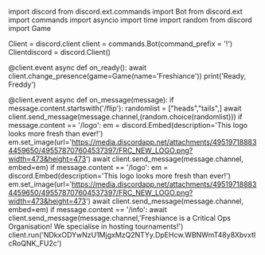import discord
from discord.ext.commands import Bot
from discord.ext import commands
import asyncio
import time
import random
from discord import Game


Client = discord.client
client = commands.Bot(command_prefix = '!')
Clientdiscord = discord.Client()


@client.event
async def on_ready():
    await client.change_presence(game=Game(name='Freshiance'))
    print('Ready, Freddy') 


@client.event
async def on_message(message):
    if message.content.startswith('/flip'):
        randomlist = ["heads","tails",]
        await client.send_message(message.channel,(random.choice(randomlist)))
    if message.content == '/logo':
        em = discord.Embed(description='This logo looks more fresh than ever!')
        em.set_image(url='https://media.discordapp.net/attachments/495197188834459650/495578707604537397/FRC_NEW_LOGO.png?width=473&height=473')
        await client.send_message(message.channel, embed=em)
    if message.content == '/logo':
        em = discord.Embed(description='This logo looks more fresh than ever!')
        em.set_image(url='https://media.discordapp.net/attachments/495197188834459650/495578707604537397/FRC_NEW_LOGO.png?width=473&height=473')
        await client.send_message(message.channel, embed=em)
    if message.content == '/info':
        await client.send_message(message.channel,'Freshiance is a Critical Ops Organisation! We specialise in hosting tournaments!')
client.run('NDkxODYwNzU1MjgxMzQ2NTYy.DpEHcw.WBNWmT48y8XbvxtIcRoQNK_FU2c')

